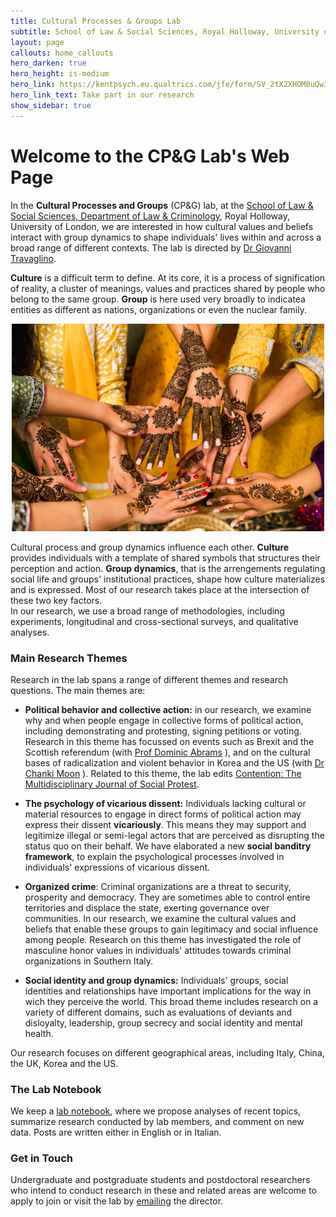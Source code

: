 ```yaml
---
title: Cultural Processes & Groups Lab
subtitle: School of Law & Social Sciences, Royal Holloway, University of London
layout: page
callouts: home_callouts
hero_darken: true
hero_height: is-medium
hero_link: https://kentpsych.eu.qualtrics.com/jfe/form/SV_2tX2XHOM0uQwJ2R
hero_link_text: Take part in our research
show_sidebar: true
---
```


# Welcome to the CP&G Lab's Web Page
In the **Cultural Processes and Groups** (CP&G) lab, at the [School of Law & Social Sciences, Department of Law & Criminology](https://www.royalholloway.ac.uk/research-and-teaching/departments-and-schools/law-and-criminology/), Royal Holloway, University of London, we are interested in how cultural values and beliefs interact with group dynamics to shape individuals' lives within and across a broad range of different contexts. The lab is directed by [Dr Giovanni Travaglino](/about/). 

**Culture** is a difficult term to define. At its core, it is a process of signification of reality, a cluster of meanings, values and practices shared by people who belong to the same group. **Group** is here used very broadly to indicatea entities as different as nations, organizations or even the nuclear family. 

<p align="center">
  <img src="/img/home-vitality.jpg" width="500" />
</p>

Cultural process and group dynamics influence each other. **Culture** provides individuals with a template of shared symbols that structures their perception and action. **Group dynamics**, that is the arrengements regulating social life and groups' institutional practices, shape how culture materializes and is expressed. Most of our research takes place at the intersection of these two key factors.    
In our research, we use a broad range of methodologies, including experiments, longitudinal and cross-sectional surveys, and qualitative analyses. 

### Main Research Themes
Research in the lab spans a range of different themes and research questions. The main themes are:

* **Political behavior and collective action:** in our research, we examine why and when people engage in collective forms of political action, including demonstrating and protesting, signing petitions or voting. Research in this theme has focussed on events such as Brexit and the Scottish referendum (with [Prof Dominic Abrams](https://www.kent.ac.uk/psychology/people/212/www.kent.ac.uk/psychology/people/212/abrams-dominic) ), and on the cultural bases of radicalization and violent behavior in Korea and the US (with [Dr Chanki Moon](https://www.researchgate.net/profile/Chanki_Moon) ). Related to this theme, the lab edits [Contention: The Multidisciplinary Journal of Social Protest](/contention/).

* **The psychology of vicarious dissent:** Individuals lacking cultural or material resources to engage in direct forms of political action may express their dissent **vicariously**. This means they may support and legitimize illegal or semi-legal actors that are perceived as disrupting the status quo on their behalf. We have elaborated a new **social banditry framework**, to explain the psychological processes involved in individuals' expressions of vicarious dissent.

* **Organized crime**: Criminal organizations are a threat to security, prosperity and democracy. They are sometimes able to control entire territories and displace the state, exerting governance over communities. In our research, we examine the cultural values and beliefs that enable these groups to gain legitimacy and social influence among people. Research on this theme has investigated the role of masculine honor values in individuals' attitudes towards criminal organizations in Southern Italy.

* **Social identity and group dynamics:** Individuals' groups, social identities and relationships have important implications for the way in wich they perceive the world. This broad theme includes research on a variety of different domains, such as evaluations of deviants and disloyalty, leadership, group secrecy and social identity and mental health.

Our research focuses on different geographical areas, including Italy, China, the UK, Korea and the US.

### The Lab Notebook
We keep a [lab notebook](/notebook/), where we propose analyses of recent topics, summarize research conducted by lab members, and comment on new data. Posts are written either in English or in Italian.

### Get in Touch
Undergraduate and postgraduate students and postdoctoral researchers who intend to conduct research in these and related areas are welcome to apply to join or visit the lab by [emailing](mailto:g.a.travaglino@kent.ac.uk) the director. 
